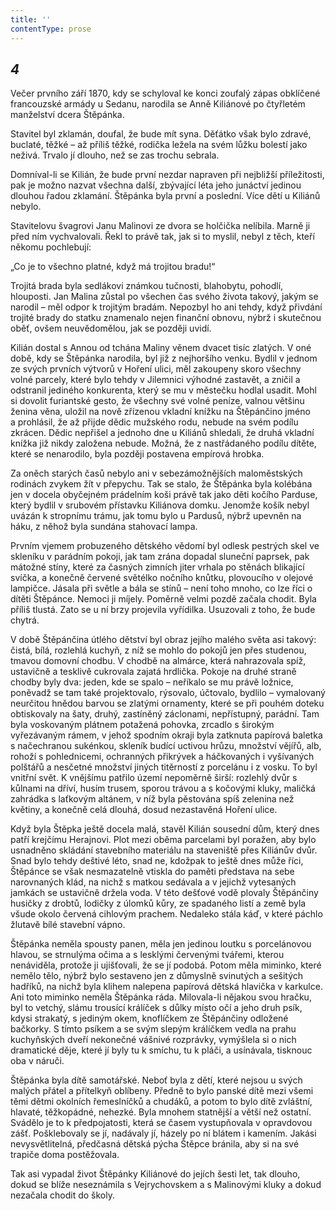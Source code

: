 ```yaml
---
title: ''
contentType: prose
---
```


<section>

## _4_

Večer prvního září 1870, kdy se schyloval ke konci zoufalý zápas obklíčené francouzské armády u Sedanu, narodila se Anně Kiliánové po čtyřletém manželství dcera Štěpánka.

Stavitel byl zklamán, doufal, že bude mít syna. Děťátko však bylo zdravé, buclaté, těžké – až příliš těžké, rodička ležela na svém lůžku bolestí jako neživá. Trvalo jí dlouho, než se zas trochu sebrala.

Domníval-li se Kilián, že bude první nezdar napraven při nejbližší příležitosti, pak je možno nazvat všechna další, zbývající léta jeho junáctví jedinou dlouhou řadou zklamání. Štěpánka byla první a poslední. Více dětí u Kiliánů nebylo.

Stavitelovu švagrovi Janu Malinovi ze dvora se holčička nelíbila. Marně ji před ním vychvalovali. Řekl to právě tak, jak si to myslil, nebyl z těch, kteří někomu pochlebují:

„Co je to všechno platné, když má trojitou bradu!“

Trojitá brada byla sedlákovi známkou tučnosti, blahobytu, pohodlí, hlouposti. Jan Malina zůstal po všechen čas svého života takový, jakým se narodil – měl odpor k trojitým bradám. Nepozbyl ho ani tehdy, když přivdání trojité brady do statku znamenalo nejen finanční obnovu, nýbrž i skutečnou oběť, ovšem neuvědomělou, jak se později uvidí.

Kilián dostal s Annou od tchána Maliny věnem dvacet tisíc zlatých. V oné době, kdy se Štěpánka narodila, byl již z nejhoršího venku. Bydlil v jednom ze svých prvních výtvorů v Hoření ulici, měl zakoupeny skoro všechny volné parcely, které bylo tehdy v Jilemnici výhodné zastavět, a zničil a odstranil jediného konkurenta, který se mu v městečku hodlal usadit. Mohl si dovolit furiantské gesto, že všechny své volné peníze, valnou většinu ženina věna, uložil na nově zřízenou vkladní knížku na Štěpánčino jméno a prohlásil, že až přijde dědic mužského rodu, nebude na svém podílu zkrácen. Dědic nepřišel a jednoho dne u Kiliánů shledali, že druhá vkladní knížka již nikdy založena nebude. Možná, že z nastřádaného podílu dítěte, které se nenarodilo, byla později postavena empírová hrobka.

Za oněch starých časů nebylo ani v sebezámožnějších maloměstských rodinách zvykem žít v přepychu. Tak se stalo, že Štěpánka byla kolébána jen v docela obyčejném prádelním koši právě tak jako děti kočího Parduse, který bydlil v srubovém přístavku Kiliánova domku. Jenomže košík nebyl uvázán k stropnímu trámu, jak tomu bylo u Pardusů, nýbrž upevněn na háku, z něhož byla sundána stahovací lampa.

Prvním vjemem probuzeného dětského vědomí byl odlesk pestrých skel ve skleníku v parádním pokoji, jak tam zrána dopadal sluneční paprsek, pak mátožné stíny, které za časných zimních jiter vrhala po stěnách blikající svíčka, a konečně červené světélko nočního knůtku, plovoucího v olejové lampičce. Jásala při světle a bála se stínů – není toho mnoho, co lze říci o dítěti Štěpánce. Nemoci ji míjely. Poměrně velmi pozdě začala chodit. Byla příliš tlustá. Zato se u ní brzy projevila vyřídilka. Usuzovali z toho, že bude chytrá.

V době Štěpánčina útlého dětství byl obraz jejího malého světa asi takový: čistá, bílá, rozlehlá kuchyň, z níž se mohlo do pokojů jen přes studenou, tmavou domovní chodbu. V chodbě na almárce, která nahrazovala spíž, ustavičně a tesklivě cukrovala zajatá hrdlička. Pokoje na druhé straně chodby byly dva: jeden, kde se spalo – neříkalo se mu právě ložnice, poněvadž se tam také projektovalo, rýsovalo, účtovalo, bydlilo – vymalovaný neurčitou hnědou barvou se zlatými ornamenty, které se při pouhém doteku obtiskovaly na šaty, druhý, zastíněný záclonami, nepřístupný, parádní. Tam byla voskovaným plátnem potažená pohovka, zrcadlo s širokým vyřezávaným rámem, v jehož spodním okraji byla zatknuta papírová baletka s načechranou sukénkou, skleník budící uctivou hrůzu, množství vějířů, alb, rohoží s pohlednicemi, ochranných přikrývek a háčkovaných i vyšívaných polštářů a nesčetné množství jiných titěrností z porcelánu i z vosku. To byl vnitřní svět. K vnějšímu patřilo území nepoměrně širší: rozlehlý dvůr s kůlnami na dříví, husím trusem, sporou trávou a s kočovými kluky, maličká zahrádka s laťkovým altánem, v níž byla pěstována spíš zelenina než květiny, a konečně celá dlouhá, dosud nezastavěná Hoření ulice.

Když byla Štěpka ještě docela malá, stavěl Kilián sousední dům, který dnes patří krejčímu Herajnovi. Plot mezi oběma parcelami byl poražen, aby bylo usnadněno skládání stavebního materiálu na staveniště přes Kiliánův dvůr. Snad bylo tehdy deštivé léto, snad ne, kdožpak to ještě dnes může říci, Štěpánce se však nesmazatelně vtiskla do paměti představa na sebe narovnaných klád, na nichž s matkou sedávala a v jejichž vytesaných jamkách se ustavičně držela voda. V této dešťové vodě plovaly Štěpánčiny husičky z drobtů, lodičky z úlomků kůry, ze spadaného listí a země byla všude okolo červená cihlovým prachem. Nedaleko stála káď, v které páchlo žlutavě bílé stavební vápno.

Štěpánka neměla spousty panen, měla jen jedinou loutku s porcelánovou hlavou, se strnulýma očima a s lesklými červenými tvářemi, kterou nenáviděla, protože ji ujišťovali, že se jí podobá. Potom měla miminko, které nemělo tělo, nýbrž bylo sestaveno jen z důmyslně svinutých a sešitých hadříků, na nichž byla klihem nalepena papírová dětská hlavička v karkulce. Ani toto miminko neměla Štěpánka ráda. Milovala-li nějakou svou hračku, byl to vetchý, slámu trousící králíček s důlky místo očí a jeho druh psík, kdysi strakatý, s jediným okem, knoflíčkem ze Štěpánčiny odložené bačkorky. S tímto psíkem a se svým slepým králíčkem vedla na prahu kuchyňských dveří nekonečné vášnivé rozprávky, vymýšlela si o nich dramatické děje, které jí byly tu k smíchu, tu k pláči, a usínávala, tisknouc oba v náruči.

Štěpánka byla dítě samotářské. Neboť byla z dětí, které nejsou u svých malých přátel a přítelkyň oblíbeny. Předně to bylo panské dítě mezi všemi těmi dětmi okolních řemeslníčků a chudáků, a potom to bylo dítě zvláštní, hlavaté, těžkopádné, nehezké. Byla mnohem statnější a větší než ostatní. Svádělo je to k předpojatosti, která se časem vystupňovala v opravdovou zášť. Pošklebovaly se jí, nadávaly jí, házely po ní blátem i kamením. Jakási nevysvětlitelná, předčasná dětská pýcha Štěpce bránila, aby si na své trapiče doma postěžovala.

Tak asi vypadal život Štěpánky Kiliánové do jejích šesti let, tak dlouho, dokud se blíže neseznámila s Vejrychovskem a s Malinovými kluky a dokud nezačala chodit do školy.

</section>
